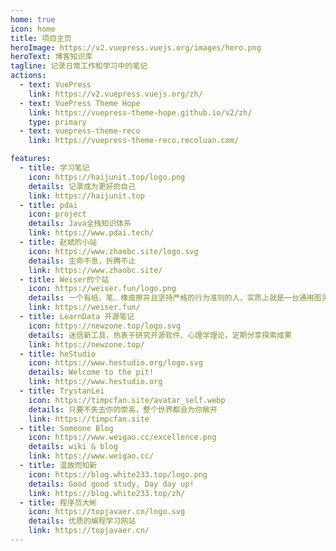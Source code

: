 ```yaml
---
home: true
icon: home
title: 项目主页
heroImage: https://v2.vuepress.vuejs.org/images/hero.png
heroText: 博客知识库
tagline: 记录日常工作和学习中的笔记
actions:
  - text: VuePress
    link: https://v2.vuepress.vuejs.org/zh/
  - text: VuePress Theme Hope
    link: https://vuepress-theme-hope.github.io/v2/zh/
    type: primary
  - text: vuepress-theme-reco
    link: https://vuepress-theme-reco.recoluan.com/

features:
  - title: 学习笔记
    icon: https://haijunit.top/logo.png
    details: 记录成为更好的自己
    link: https://haijunit.top
  - title: pdai
    icon: project
    details: Java全栈知识体系
    link: https://www.pdai.tech/
  - title: 赵斌的小站
    icon: https://www.zhaobc.site/logo.svg
    details: 生命不息，折腾不止
    link: https://www.zhaobc.site/
  - title: Weiser的个站
    icon: https://weiser.fun/logo.png
    details: 一个有纸、笔、橡皮擦并且坚持严格的行为准则的人，实质上就是一台通用图灵机
    link: https://weiser.fun/
  - title: LearnData 开源笔记
    icon: https://newzone.top/logo.svg
    details: 迷信新工具，热衷于研究开源软件、心理学理论，定期分享探索成果
    link: https://newzone.top/
  - title: heStudio
    icon: https://www.hestudio.org/logo.svg
    details: Welcome to the pit!
    link: https://www.hestudio.org
  - title: TrystanLei
    icon: https://timpcfan.site/avatar_self.webp
    details: 只要不失去你的崇高，整个世界都会为你敞开
    link: https://timpcfan.site
  - title: Someone Blog
    icon: https://www.weigao.cc/excellence.png
    details: wiki & blog
    link: https://www.weigao.cc/
  - title: 温故而知新
    icon: https://blog.white233.top/logo.png
    details: Good good study, Day day up!
    link: https://blog.white233.top/zh/
  - title: 程序员大彬
    icon: https://topjavaer.cn/logo.svg
    details: 优质的编程学习网站
    link: https://topjavaer.cn/
---
```

